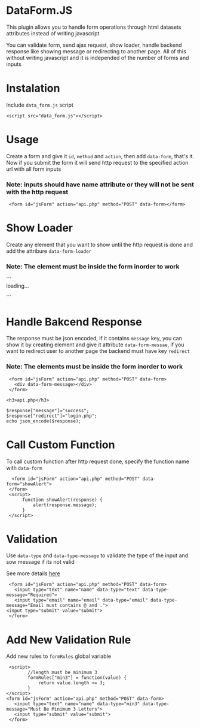 <h1>DataForm.JS</h1>
<p>This plugin allows you to handle form operations through html datasets attributes instead of writing javascript</p>
<p>You can validate form, send ajax request, show loader, handle backend response like showing message or redirecting to another page. All of this without writing javascript and it is independed of the number of forms and inputs</p>
<h1>Instalation</h1>
<p>Include <code>data_form.js</code> script</p>

```
<script src="data_form.js"></script>
```

<h1>Usage</h1>
<p>Create a form and give it <code>id</code>, <code>method</code> and <code>action</code>, then add 
<code>data-form</code>, that's it. Now if you submit the form it will send http request to the specified action url with all form inputs</p>

<h3>Note: inputs should have name attribute or they will not be sent with the http request</h3>

```
 <form id="jsForm" action="api.php" method="POST" data-form></form>
```

<h1>Show Loader</h1>
<p>Create any element that you want to show until the http request is done and add the attribure <code>data-form-loader</code> </p>

<h3>Note: The element must be inside the form inorder to work</h3>
```
 <form id="jsForm" action="api.php" method="POST" data-form>
    <div data-form-loader>loading...</div>
 </form>
```

<h1>Handle Bakcend Response</h1>
<p>The response must be json encoded, if it contains <code>message</code> key, you can show it by creating element and give it attribute <code>data-form-messae</code>, if you want to redirect user to another page the backend must have key <code>redirect</code></p>
<h3>Note: The elements must be inside the form inorder to work</h3>

```
 <form id="jsForm" action="api.php" method="POST" data-form>
   <div data-form-message></div>
 </form>
```

```
<h3>api.php</h3>

$response["message"]="success";
$response["redirect"]="login.php";
echo json_encode($response);

```

<h1>Call Custom Function</h1>
<p>To call custom function after http request done, specify the function name with <code>data-form</code></p>

```
  <form id="jsForm" action="api.php" method="POST" data-form="showAlert">
 </form>
 <script>
      function showAlert(response) {
          alert(response.message);
      }
 </script>
```


<h1>Validation</h1>
<p>Use <code>data-type</code> and <code>data-type-message</code> to validate the type of the input and sow message if its not valid</p>
<p>See more details <a target="_blank" href="https://github.com/AbedelrahmanD/Auto-Form-Validation.JS">here</a></p>

```
 <form id="jsForm" action="api.php" method="POST" data-form>
   <input type="text" name="name" data-type="text" data-type-message="Required">
   <input type="email" name="email" data-type="email" data-type-message="Email must contains @ and .">
<input type="submit" value="submit">
 </form>
```

<h1>Add New Validation Rule</h1>
<p>Add new rules to <code>formRules</code> global variable</p>

```
 <script>
        //length must be minimum 3
        formRules["min3"] = function(value) {
            return value.length >= 3;
        }
</script>
<form id="jsForm" action="api.php" method="POST" data-form>
   <input type="text" name="name" data-type="min3" data-type-message="Must Be Minimum 3 Letters">
   <input type="submit" value="submit">
 </form>
```



